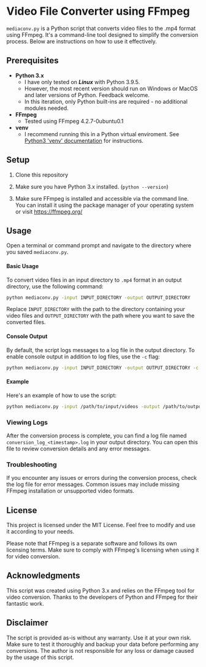 # Video File Converter using FFmpeg

`mediaconv.py` is a Python script that converts video files to the .mp4 format using FFmpeg. It's a command-line tool designed to simplify the conversion process. Below are instructions on how to use it effectively.

## Prerequisites

- **Python 3.x**
  - I have only tested on **_Linux_** with Python 3.9.5.
  - However, the most recent version should run on Windows or MacOS and later versions of Python.  Feedback welcome.
  - In this iteration, only Python built-ins are required - no additional modules needed.
- **FFmpeg**
  - Tested using FFmpeg 4.2.7-0ubuntu0.1
- **venv**
  - I recommend running this in a Python virtual enviroment.  See [Python3 'venv' documentation](https://docs.python.org/3.9/library/venv.html#module-venv) for instructions.

## Setup

1. Clone this repository

2. Make sure you have Python 3.x installed. (`python --version`)

3. Make sure FFmpeg is installed and accessible via the command line. You can install it using the package manager of your operating system or visit <https://ffmpeg.org/>

## Usage

Open a terminal or command prompt and navigate to the directory where you saved `mediaconv.py`.

#### Basic Usage

To convert video files in an input directory to `.mp4` format in an output directory, use the following command:

```bash
python mediaconv.py -input INPUT_DIRECTORY -output OUTPUT_DIRECTORY
```

Replace `INPUT_DIRECTORY` with the path to the directory containing your video files and `OUTPUT_DIRECTORY` with the path where you want to save the converted files.

#### Console Output

By default, the script logs messages to a log file in the output directory. To enable console output in addition to log files, use the `-c` flag:

```bash
python mediaconv.py -input INPUT_DIRECTORY -output OUTPUT_DIRECTORY -c
```

#### Example

Here's an example of how to use the script:

```bash
python mediaconv.py -input /path/to/input/videos -output /path/to/output/videos -c
```

### Viewing Logs

After the conversion process is complete, you can find a log file named `conversion_log_<timestamp>.log` in your output directory. You can open this file to review conversion details and any error messages.

### Troubleshooting

If you encounter any issues or errors during the conversion process, check the log file for error messages. Common issues may include missing FFmpeg installation or unsupported video formats.

## License

This project is licensed under the MIT License. Feel free to modify and use it according to your needs.

Please note that FFmpeg is a separate software and follows its own licensing terms. Make sure to comply with FFmpeg's licensing when using it for video conversion.

## Acknowledgments

This script was created using Python 3.x and relies on the FFmpeg tool for video conversion. Thanks to the developers of Python and FFmpeg for their fantastic work.

## Disclaimer

The script is provided as-is without any warranty. Use it at your own risk. Make sure to test it thoroughly and backup your data before performing any conversions. The author is not responsible for any loss or damage caused by the usage of this script.
